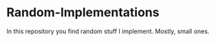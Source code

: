 # Random-Implementations

In this repository you find random stuff I implement. Mostly, small ones.
